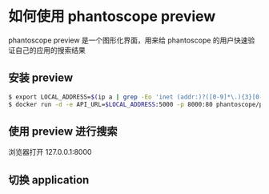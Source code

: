 # 如何使用 phantoscope preview
phantoscope preview 是一个图形化界面，用来给 phantoscope 的用户快速验证自己的应用的搜索结果

## 安装 preview
```bash
$ export LOCAL_ADDRESS=$(ip a | grep -Eo 'inet (addr:)?([0-9]*\.){3}[0-9]*' | grep -Eo '([0-9]*\.){3}[0-9]*' | grep -v '127.0.0.1'| head -n 1)
$ docker run -d -e API_URL=$LOCAL_ADDRESS:5000 -p 8000:80 phantoscope/preview:latest
```

## 使用 preview 进行搜索
浏览器打开 127.0.0.1:8000

## 切换 application

